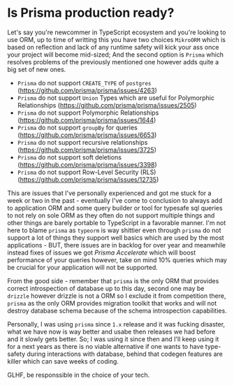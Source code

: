 # Is Prisma production ready?

Let's say you're newcommer in TypeScript ecosystem and you're looking to use ORM,
up to time of writting this you have two choices `MikroORM` which is based on
reflection and lack of any runtime safety will kick your ass once your project
will become mid-sized; And the second option is `Prisma` which resolves problems
of the previously mentioned one however adds quite a big set of new ones.

- `Prisma` do not support `CREATE_TYPE` of `postgres` (https://github.com/prisma/prisma/issues/4263)
- `Prisma` do not support `Union` Types which are useful for Polymorphic Relationships (https://github.com/prisma/prisma/issues/2505)
- `Prisma` do not support Polymorphic Relationships (https://github.com/prisma/prisma/issues/1644)
- `Prisma` do not support `groupBy` for queries (https://github.com/prisma/prisma/issues/6653)
- `Prisma` do not support recursive relationships (https://github.com/prisma/prisma/issues/3725)
- `Prisma` do not support soft deletions (https://github.com/prisma/prisma/issues/3398)
- `Prisma` do not support Row-Level Security (RLS) (https://github.com/prisma/prisma/issues/12735)

This are issues that I've personally experienced and got me stuck for a week or two in the past - eventually I've come
to conclusion to always add to application ORM and some query builder or tool for typesafe sql queries to not rely on
sole ORM as they often do not support multiple things and other things are barely portable to TypeScript in a favorable
manner. I'm not here to blame `prisma` as `typeorm` is way shittier even through `prisma` do not support a lot of
things they support well basics which are used by the most applications - BUT, there issues are in backlog for over
year and meanwhile instead fixes of issues we got *Prisma Accelerate* which will boost performance of your queries however,
take on mind 10% queries which may be crucial for your application will not be supported.

From the good side - remember that `prisma` is the only ORM that provides correct introspection of database up to this day,
second one may be `drizzle` however drizzle is not a ORM so I exclude it from competition there, `prisma` as the only ORM
provides migration toolkit that works and will not destroy database schema because of the schema introspection capabilities.

Personally, I was using `prisma` since `1.x` release and it was fucking disaster, what we have now is way better and usabe
then releases we had before and it slowly gets better. So; I was using it since then and I'll keep using it for a next years
as there is no viable alternative if one wants to have type-safety during interactions with database, behind that codegen
features are killer which can save weeks of coding.

GLHF, be responssible in the choice of your tech.
